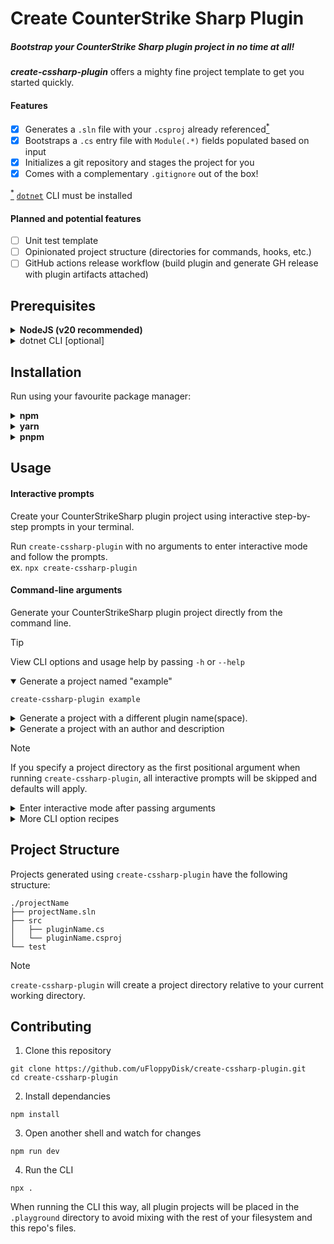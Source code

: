 # Create CounterStrike Sharp Plugin
##### Bootstrap your CounterStrike Sharp plugin project in no time at all!

***create-cssharp-plugin*** offers a mighty fine project template to get you started quickly.

#### Features
- [x] Generates a `.sln` file with your `.csproj` already referenced<ins><sup>*</sup></ins>
- [x] Bootstraps a `.cs` entry file with `Module(.*)` fields populated based on input
- [x] Initializes a git repository and stages the project for you
- [x] Comes with a complementary `.gitignore` out of the box!

<ins><sup>*</sup></ins> [`dotnet`](https://learn.microsoft.com/en-us/dotnet/core/tools/) CLI must be installed

#### Planned and potential features
- [ ] Unit test template
- [ ] Opinionated project structure (directories for commands, hooks, etc.)
- [ ] GitHub actions release workflow (build plugin and generate GH release with plugin artifacts attached)

## Prerequisites
<details>
    <summary><b>NodeJS (v20 recommended)</b></summary>

You can get NodeJS by going to their website and selecting your OS, node version, and package manager.\
https://nodejs.org/en/download
</details>
<details>
    <summary>dotnet CLI [optional]</summary>

The `dotnet` CLI *should* come with .NET SDK.\
**Install .NET SDK**\
[Linux](https://learn.microsoft.com/en-us/dotnet/core/install/linux)
\-
[Windows](https://learn.microsoft.com/en-us/dotnet/core/install/windows)

Learn more: https://learn.microsoft.com/en-us/dotnet/core/tools/
</details>

## Installation

Run using your favourite package manager:

<details>
    <summary><b>npm</b></summary>

Run on-demand via npm:

    npx create-cssharp-plugin
**OR** install as a command globally:

    npm install -g create-cssharp-plugin
    create-cssharp-plugin
</details>

<details>
    <summary><b>yarn</b></summary>

Run on-demand via yarn:

    yarn exec create-cssharp-plugin
**OR** install as a command globally:

    yarn global add create-cssharp-plugin
    create-cssharp-plugin
</details>

<details>
    <summary><b>pnpm</b></summary>

Run on-demand via pnpm:

    pnpm dlx create-cssharp-plugin
**OR** install as a command globally:

    pnpm add -g create-cssharp-plugin
    create-cssharp-plugin
</details>

## Usage

#### Interactive prompts
Create your CounterStrikeSharp plugin project using interactive step-by-step prompts in
your terminal.

Run `create-cssharp-plugin` with no arguments to enter interactive mode and follow 
the prompts.\
ex. `npx create-cssharp-plugin`

#### Command-line arguments
Generate your CounterStrikeSharp plugin project directly from the command line.

> [!TIP]
> View CLI options and usage help by passing `-h` or `--help`

<details open>
    <summary>Generate a project named "example"</summary>

`create-cssharp-plugin example`
</details>

<details>
    <summary>Generate a project with a different plugin name(space).</summary>

`create-cssharp-plugin -p differentName example`
</details>

<details>
    <summary>Generate a project with an author and description</summary>

`create-cssharp-plugin -a JohnCSSharp -d "It's CSSharping time" example`
</details>

> [!NOTE]
> If you specify a project directory as the first positional argument when running 
`create-cssharp-plugin`, all interactive prompts will be skipped and defaults will apply.

<details>
    <summary>Enter interactive mode after passing arguments</summary>

Show prompts and skip those set via arguments:\
`create-cssharp-plugin -i example`

Forcibly show all prompts with initial values populated from arguments:\
`create-cssharp-plugin -I example`
</details>

<details>
    <summary>More CLI option recipes</summary>

Say yes to all default build tasks (ex. git init) and ask remaining prompts interactively:\
`create-cssharp-plugin -yi example`\
`create-cssharp-plugin -yip differentName example`

</details>

## Project Structure
Projects generated using `create-cssharp-plugin` have the following structure:
```
./projectName
├── projectName.sln
├── src
│   ├── pluginName.cs
│   └── pluginName.csproj
└── test
```

> [!NOTE]
> `create-cssharp-plugin` will create a project 
directory relative to your current working directory.

## Contributing

1. Clone this repository
```shell
git clone https://github.com/uFloppyDisk/create-cssharp-plugin.git
cd create-cssharp-plugin
```
2. Install dependancies
```shell
npm install
```
3. Open another shell and watch for changes
```shell
npm run dev
```
4. Run the CLI
```shell
npx .
```
When running the CLI this way, all plugin projects will be placed in the `.playground`
directory to avoid mixing with the rest of your filesystem and this repo's files.
